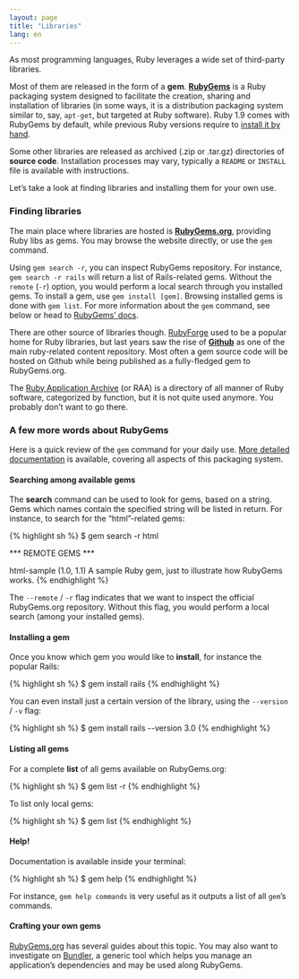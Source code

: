 ```yaml
---
layout: page
title: "Libraries"
lang: en
---
```


As most programming languages, Ruby leverages a wide set of third-party
libraries.

Most of them are released in the form of a **gem**. [**RubyGems**][1] is
a Ruby packaging system designed to facilitate the creation, sharing and
installation of libraries (in some ways, it is a distribution packaging
system similar to, say, `apt-get`, but targeted at Ruby software). Ruby
1.9 comes with RubyGems by default, while previous Ruby versions require
to [install it by hand][2].

Some other libraries are released as archived (.zip or .tar.gz)
directories of **source code**. Installation processes may vary,
typically a `README` or `INSTALL` file is available with instructions.

Let’s take a look at finding libraries and installing them for your own
use.

### Finding libraries

The main place where libraries are hosted is [**RubyGems.org**][3],
providing Ruby libs as gems. You may browse the website directly, or use
the `gem` command.

Using `gem search -r`, you can inspect RubyGems repository. For
instance, `gem search -r rails` will return a list of Rails-related
gems. Without the `remote` (`-r`) option, you would perform a local
search through you installed gems. To install a gem, use `gem install
[gem]`. Browsing installed gems is done with `gem list`. For more
information about the `gem` command, see below or head to [RubyGems’
docs][1].

There are other source of libraries though. [RubyForge][4] used to be a
popular home for Ruby libraries, but last years saw the rise of
[**Github**][5] as one of the main ruby-related content repository. Most
often a gem source code will be hosted on Github while being published
as a fully-fledged gem to RubyGems.org.

The [Ruby Application Archive][6] (or RAA) is a directory of all manner
of Ruby software, categorized by function, but it is not quite used
anymore. You probably don’t want to go there.

### A few more words about RubyGems

Here is a quick review of the `gem` command for your daily use. [More
detailed documentation][7] is available, covering all aspects of this
packaging system.

#### Searching among available gems

The **search** command can be used to look for gems, based on a string.
Gems which names contain the specified string will be listed in return.
For instance, to search for the “html”-related gems:

{% highlight sh %}
$ gem search -r html

*** REMOTE GEMS ***

html-sample (1.0, 1.1)
   A sample Ruby gem, just to illustrate how RubyGems works.
{% endhighlight %}

The `--remote` / `-r` flag indicates that we want to inspect the
official RubyGems.org repository. Without this flag, you would perform a
local search (among your installed gems).

#### Installing a gem

Once you know which gem you would like to **install**, for instance the
popular Rails:

{% highlight sh %}
$ gem install rails
{% endhighlight %}

You can even install just a certain version of the library, using the
`--version` / `-v` flag:

{% highlight sh %}
$ gem install rails --version 3.0
{% endhighlight %}

#### Listing all gems

For a complete **list** of all gems available on RubyGems.org:

{% highlight sh %}
$ gem list -r
{% endhighlight %}

To list only local gems:

{% highlight sh %}
$ gem list
{% endhighlight %}

#### Help!

Documentation is available inside your terminal:

{% highlight sh %}
$ gem help
{% endhighlight %}

For instance, `gem help commands` is very useful as it outputs a list of
all `gem`’s commands.

#### Crafting your own gems

[RubyGems.org][8] has several guides about this topic. You may also want
to investigate on [Bundler][9], a generic tool which helps you manage an
application’s dependencies and may be used along RubyGems.



[1]: http://docs.rubygems.org
[2]: http://rubygems.org/pages/download
[3]: http://rubygems.org
[4]: http://rubyforge.org/
[5]: http://github.com
[6]: http://raa.ruby-lang.org/
[7]: http://docs.rubygems.org/
[8]: http://guides.rubygems.org
[9]: http://gembundler.com
